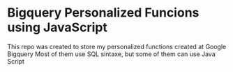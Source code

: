 # Bigquery Personalized Funcions using JavaScript

This repo was created to store my personalized functions created at Google Bigquery
Most of them use SQL sintaxe, but some of them can use Java Script
